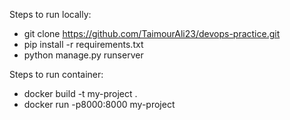 Steps to run locally:
- git clone https://github.com/TaimourAli23/devops-practice.git
- pip install -r requirements.txt                              
- python manage.py runserver                                   

Steps to run container:
- docker build -t my-project .
- docker run -p8000:8000 my-project
